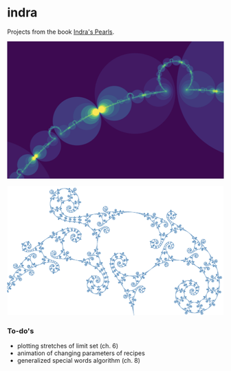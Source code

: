 # indra

Projects from the book [Indra's Pearls](http://klein.math.okstate.edu/IndrasPearls/).

![necklace](images/ch6/necklace-zoom.png)

![spirals](images/ch8/spirals-zoom.png)

### To-do's

* plotting stretches of limit set (ch. 6)
* animation of changing parameters of recipes
* generalized special words algorithm (ch. 8)
